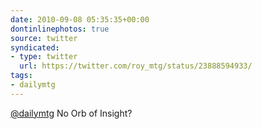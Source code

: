 ```yaml
---
date: 2010-09-08 05:35:35+00:00
dontinlinephotos: true
source: twitter
syndicated:
- type: twitter
  url: https://twitter.com/roy_mtg/status/23888594933/
tags:
- dailymtg
---
```


[@dailymtg](https://twitter.com/dailymtg/) No Orb of Insight?
